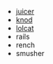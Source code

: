 * [juicer](http://rubygems.org/gems/juicer)
* [knod](http://rubygems.org/gems/knod)
* [lolcat](http://rubygems.org/gems/lolcat)
* rails
* rench
* smusher
